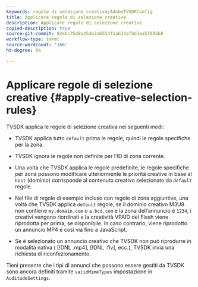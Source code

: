 ```yaml
---
keywords: regole di selezione creativa;AdobeTVSDKConfig
title: Applicare regole di selezione creative
description: Applicare regole di selezione creative
copied-description: true
source-git-commit: 02ebc3548a254b2a6554f1ab34afbb3ea5f09bb8
workflow-type: tm+mt
source-wordcount: '166'
ht-degree: 0%

---
```


# Applicare regole di selezione creative {#apply-creative-selection-rules}

TVSDK applica le regole di selezione creativa nei seguenti modi:

* TVSDK applica tutto `default` prima le regole, quindi le regole specifiche per la zona.
* TVSDK ignora le regole non definite per l&#39;ID di zona corrente.
* Una volta che TVSDK applica le regole predefinite, le regole specifiche per zona possono modificare ulteriormente le priorità creative in base al `host` (dominio) corrisponde al contenuto creativo selezionato da `default` regole.

* Nel file di regole di esempio incluso con regole di zona aggiuntive, una volta che TVSDK applica `default` regole, se il dominio creativo M3U8 non contiene `my.domain.com` o `a.bcd.com` e la zona dell’annuncio è `1234`, i creativi vengono riordinati e la creatività VPAID del Flash viene riprodotta per prima, se disponibile. In caso contrario, viene riprodotto un annuncio MP4 e così via fino a JavaScript.

* Se è selezionato un annuncio creativo che TVSDK non può riprodurre in modalità nativa ( [!DNL .mp4], [!DNL .flv], ecc.), TVSDK invia una richiesta di riconfezionamento.

Tieni presente che i tipi di annunci che possono essere gestiti da TVSDK sono ancora definiti tramite `validMimeTypes` impostazione in `AuditudeSettings`.

<!-- 

In Android 2.5 API docs, I see a 
<span class="codeph"> setValidMimeTypes</span> but not a 
<span class="codeph"> getValidMimeTypes</span>.

 -->
